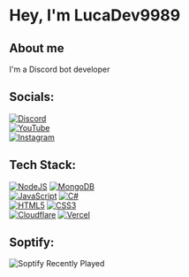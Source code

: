 # Hey, I'm LucaDev9989

## About me

I'm a Discord bot developer

## Socials:

[![Discord](https://img.shields.io/badge/Discord-black.svg?logo=discord&logoColor=%237289DA)](https://discord.com/users/925463543489396786)<br/>
[![YouTube](https://img.shields.io/badge/YouTube-black.svg?logo=youtube&logoColor=%23FF0000)](https://www.youtube.com/@LucaDev9989)<br/>
[![Instagram](https://img.shields.io/badge/Instagram-black.svg?logo=instagram&logoColor=purple)](https://instagram.com/LucaDev9989)<br/>

## Tech Stack:

[![NodeJS](https://img.shields.io/badge/Node.js-black?style=for-the-badge&logo=node.js&logoColor=%6DA55F)](https://github.com/LucaDev9989)
[![MongoDB](https://img.shields.io/badge/MongoDB-black.svg?style=for-the-badge&logo=mongodb&logoColor=%234ea94b)](https://github.com/LucaDev9989)<br/>
[![JavaScript](https://img.shields.io/badge/JavaScript-black.svg?style=for-the-badge&logo=javascript&logoColor=%23F7DF1E)](https://github.com/LucaDev9989)
[![C#](https://img.shields.io/badge/CSharp-black.svg?style=for-the-badge&logo=csharp&logoColor=%231572B6)](https://github.com/LucaDev9989)<br/>
[![HTML5](https://img.shields.io/badge/HTML5-black.svg?style=for-the-badge&logo=html5&logoColor=%23E34F26)](https://github.com/LucaDev9989)
[![CSS3](https://img.shields.io/badge/CSS3-black.svg?style=for-the-badge&logo=css3&logoColor=%231572B6)](https://github.com/LucaDev9989)<br/>
[![Cloudflare](https://img.shields.io/badge/Cloudflare-black?style=for-the-badge&logo=Cloudflare&logoColor=F38020)](https://github.com/LucaDev9989)
[![Vercel](https://img.shields.io/badge/Vercel-black.svg?style=for-the-badge&logo=vercel&logoColor=23000000)](https://github.com/LucaDev9989)<br/>

## Soptify:

![Soptify Recently Played](https://spotify-recently-played-readme.vercel.app/api?user=xgjjtfuf4d6pzu68fx03cry0r&unique={true|1|on|yes})
